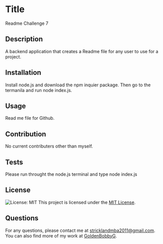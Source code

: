 
# Title
Readme Challenge 7

## Description
A backend application that creates a Readme file for any user to use for a project.

## Installation
Install node.js and download the npm inquier package. Then go to the termanila and run node index.js.

## Usage
Read me file for Github. 

## Contribution
No current contributers other than myself.

## Tests
Please run throught the node.js terminal and type node index.js


## License
![License: MIT](https://img.shields.io/badge/License-MIT-yellow.svg)
This project is licensed under the [MIT License](https://opensource.org/licenses/MIT).



## Questions
For any questions, please contact me at [stricklandmba2011@gmail.com](mailto:stricklandmba2011@gmail.com).
You can also find more of my work at [GoldenBobbyG](https://github.com/GoldenBobbyG).
